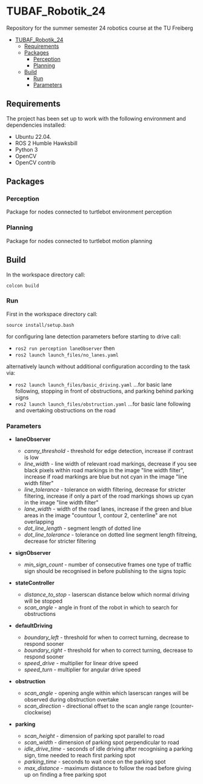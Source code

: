 # TUBAF_Robotik_24
Repository for the summer semester 24 robotics course at the TU Freiberg 

- [TUBAF\_Robotik\_24](#tubaf_robotik_24)
  - [Requirements](#requirements)
  - [Packages](#packages)
    - [Perception](#perception)
    - [Planning](#planning)
  - [Build](#build)
    - [Run](#run)
    - [Parameters](#parameters)

## Requirements
The project has been set up to work with the 
following environment and dependencies installed: 

- Ubuntu 22.04.
- ROS 2 Humble Hawksbill
- Python 3
- OpenCV
- OpenCV contrib 

## Packages
### Perception
Package for nodes connected to turtlebot environment perception

### Planning
Package for nodes connected to turtlebot motion planning

## Build
In the workspace directory call:

```
colcon build
```

### Run
First in the workspace directory call:

```
source install/setup.bash
```

for configuring lane detection parameters before starting to drive call:
- ```ros2 run perception laneObserver``` then
- ```ros2 launch launch_files/no_lanes.yaml```


alternatively launch without additional configuration according to the task via:
- ```ros2 launch launch_files/basic_driving.yaml``` 
  ...for basic lane following, stopping in front of obstructions, and parking behind parking signs
- ```ros2 launch launch_files/obstruction.yaml```
  ...for basic lane following and overtaking obstructions on the road

### Parameters

- **laneObserver**
  - *canny_threshold*     - threshold for edge detection, increase if contrast is low
  - *line_width*          - line width of relevant road markings, decrease if you see black pixels within road markings in the image "line width filter", increase if road markings are blue but not cyan in the image "line width filter"
  - *line_tolerance*      - tolerance on width filtering, decrease for stricter filtering, increase if only a part of the road markings shows up cyan in the image "line width filter" 
  - *lane_width*          - width of the road lanes, increase if the green and blue areas in the image "countour 1, contour 2, centerline" are not overlapping
  - *dot_line_length*     - segment length of dotted line
  - *dot_line_tolerance*  - tolerance on dotted line segment length filtreing, decrease for stricter filtering


- **signObserver**
  - *min_sign_count*      - number of consecutive frames one type of traffic sign should be recognised in before publishing to the signs topic


- **stateController**
  - *distance_to_stop*    - laserscan distance below which normal driving will be stopped
  - *scan_angle*          - angle in front of the robot in which to search for obstructions


- **defaultDriving**
  - *boundary_left*       - threshold for when to correct turning, decrease to respond sooner 
  - *boundary_right*      - threshold for when to correct turning, decrease to respond sooner
  - *speed_drive*         - multiplier for linear drive speed
  - *speed_turn*          - multiplier for angular drive speed


- **obstruction**
  - *scan_angle*          - opening angle within which laserscan ranges will be observed during obstruction overtake
  - *scan_direction*      - directional offset to the scan angle range (counter-clockwise)


- **parking**
  - *scan_height*         - dimension of parking spot parallel to road
  - *scan_width*          - dimension of parking spot perpendicular to road
  - *idle_drive_time*     - seconds of idle driving after recognising a parking sign, time needed to reach first parking spot
  - *parking_time*        - seconds to wait once on the parking spot
  - *max_distance*        - maximum distance to follow the road before giving up on finding a free parking spot